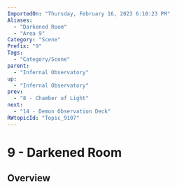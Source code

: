 ```yaml
---
ImportedOn: "Thursday, February 16, 2023 6:10:23 PM"
Aliases:
  - "Darkened Room"
  - "Area 9"
Category: "Scene"
Prefix: "9"
Tags:
  - "Category/Scene"
parent:
  - "Infernal Observatory"
up:
  - "Infernal Observatory"
prev:
  - "8 - Chamber of Light"
next:
  - "14 - Demon Observation Deck"
RWtopicId: "Topic_9107"
---
```

# 9 - Darkened Room
## Overview
